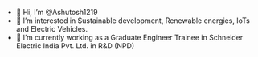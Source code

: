 - 👋 Hi, I’m @Ashutosh1219
- 👀 I’m interested in Sustainable development, Renewable energies, IoTs and Electric Vehicles.
- 🌱 I’m currently working as a Graduate Engineer Trainee in Schneider Electric India Pvt. Ltd. in R&D (NPD)

<!---
Ashutosh1219/Ashutosh1219 is a ✨ special ✨ repository because its `README.md` (this file) appears on your GitHub profile.
You can click the Preview link to take a look at your changes.
--->

